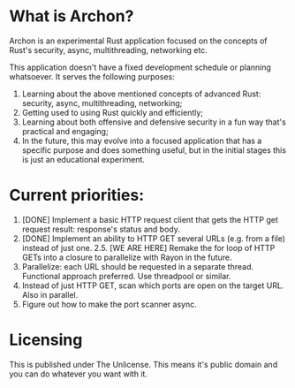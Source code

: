 # What is Archon?

Archon is an experimental Rust application focused on the concepts of Rust's security, async, multithreading, networking etc.

This application doesn't have a fixed development schedule or planning whatsoever. It serves the following purposes:

1. Learning about the above mentioned concepts of advanced Rust: security, async, multithreading, networking;
2. Getting used to using Rust quickly and efficiently;
3. Learning about both offensive and defensive security in a fun way that's practical and engaging;
4. In the future, this may evolve into a focused application that has a specific purpose and does something useful, but in the initial stages this is just an educational experiment.

# Current priorities:

1. [DONE] Implement a basic HTTP request client that gets the HTTP get request result: response's status and body.
2. [DONE] Implement an ability to HTTP GET several URLs (e.g. from a file) instead of just one.
2.5. [WE ARE HERE] Remake the for loop of HTTP GETs into a closure to parallelize with Rayon in the future.
3. Parallelize: each URL should be requested in a separate thread. Functional approach preferred. Use threadpool or similar.
4. Instead of just HTTP GET, scan which ports are open on the target URL. Also in parallel.
5. Figure out how to make the port scanner async.

# Licensing

This is published under The Unlicense. This means it's public domain and you can do whatever you want with it.
